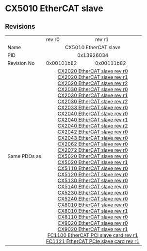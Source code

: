# CX5010 EtherCAT slave

## Revisions
<table>
<tr>
<td></td>
<td>rev r0</td>
<td>rev r1</td>
</tr>
<tr>
<td>Name</td>
<td colspan=2 align="center">CX5010 EtherCAT slave</td>
</tr>
<tr>
<td>PID</td>
<td colspan=2 align="center">0x13926034</td>
</tr>
<tr>
<td>Revision No</td>
<td>0x00101b82</td>
<td>0x00111b82</td>
</tr>
<tr>
<td>Same PDOs as</td>
<td colspan=2 align="center"><a href="CX2020+EtherCAT+slave.md">CX2020 EtherCAT slave rev r0</a><br/><a href="CX2020+EtherCAT+slave.md">CX2020 EtherCAT slave rev r1</a><br/><a href="CX2020+EtherCAT+slave.md">CX2020 EtherCAT slave rev r2</a><br/><a href="CX2030+EtherCAT+slave.md">CX2030 EtherCAT slave rev r0</a><br/><a href="CX2030+EtherCAT+slave.md">CX2030 EtherCAT slave rev r1</a><br/><a href="CX2030+EtherCAT+slave.md">CX2030 EtherCAT slave rev r2</a><br/><a href="CX2033+EtherCAT+slave.md">CX2033 EtherCAT slave rev r0</a><br/><a href="CX2040+EtherCAT+slave.md">CX2040 EtherCAT slave rev r0</a><br/><a href="CX2040+EtherCAT+slave.md">CX2040 EtherCAT slave rev r1</a><br/><a href="CX2040+EtherCAT+slave.md">CX2040 EtherCAT slave rev r2</a><br/><a href="CX2042+EtherCAT+slave.md">CX2042 EtherCAT slave rev r0</a><br/><a href="CX2043+EtherCAT+slave.md">CX2043 EtherCAT slave rev r0</a><br/><a href="CX2062+EtherCAT+slave.md">CX2062 EtherCAT slave rev r0</a><br/><a href="CX2072+EtherCAT+slave.md">CX2072 EtherCAT slave rev r0</a><br/><a href="CX5020+EtherCAT+slave.md">CX5020 EtherCAT slave rev r0</a><br/><a href="CX5020+EtherCAT+slave.md">CX5020 EtherCAT slave rev r1</a><br/><a href="CX5110+EtherCAT+slave.md">CX5110 EtherCAT slave rev r0</a><br/><a href="CX5120+EtherCAT+slave.md">CX5120 EtherCAT slave rev r0</a><br/><a href="CX5130+EtherCAT+slave.md">CX5130 EtherCAT slave rev r0</a><br/><a href="CX5140+EtherCAT+slave.md">CX5140 EtherCAT slave rev r0</a><br/><a href="CX5230+EtherCAT+slave.md">CX5230 EtherCAT slave rev r0</a><br/><a href="CX5240+EtherCAT+slave.md">CX5240 EtherCAT slave rev r0</a><br/><a href="CX8010+EtherCAT+slave.md">CX8010 EtherCAT slave rev r0</a><br/><a href="CX8010+EtherCAT+slave.md">CX8010 EtherCAT slave rev r1</a><br/><a href="CX8110+EtherCAT+slave.md">CX8110 EtherCAT slave rev r0</a><br/><a href="CX9020+EtherCAT+slave.md">CX9020 EtherCAT slave rev r0</a><br/><a href="CX9020+EtherCAT+slave.md">CX9020 EtherCAT slave rev r1</a><br/><a href="FC1100+EtherCAT+PCI+slave+card.md">FC1100 EtherCAT PCI slave card rev r1</a><br/><a href="FC1121+EtherCAT+PCIe+slave+card.md">FC1121 EtherCAT PCIe slave card rev r1</a></td>
</tr>
</table>
